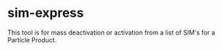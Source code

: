 # sim-express
This tool is for mass deactivation or activation from a list of SIM's for a Particle Product.
